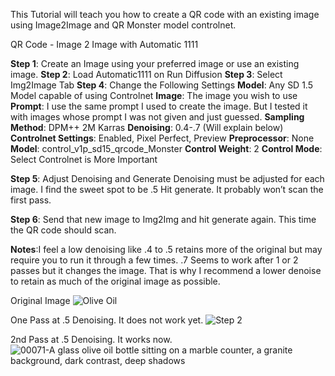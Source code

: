 This Tutorial will teach you how to create a QR code with an existing image using Image2Image and QR Monster model controlnet.


QR Code - Image 2 Image with Automatic 1111

**Step 1**: Create an Image using your preferred image or use an existing image.
**Step 2**: Load Automatic1111 on Run Diffusion
**Step 3**: Select Img2Image Tab
**Step 4**: Change the Following Settings
**Model**: Any SD 1.5 Model capable of using Controlnet
**Image**: The image you wish to use
**Prompt**: I use the same prompt I used to create the image. But I tested it with images whose prompt I was not given and just guessed.
**Sampling Method**: DPM++ 2M Karras
**Denoising**: 0.4-.7 (Will explain below)
**Controlnet Settings**: Enabled, Pixel Perfect, Preview
**Preprocessor**: None
**Model**: control_v1p_sd15_qrcode_Monster
**Control Weight**: 2
**Control Mode**: Select Controlnet is More Important

**Step 5**: Adjust Denoising and Generate
Denoising must be adjusted for each image. I find the sweet spot to be .5 Hit generate. It
probably won’t scan the first pass.

**Step 6**: Send that new image to Img2Img and hit generate again. This time the QR code should
scan.

**Notes**:I feel a low denoising like .4 to .5 retains more of the original but may require you to run it
through a few times. .7 Seems to work after 1 or 2 passes but it changes the image. That is why
I recommend a lower denoise to retain as much of the original image as possible.

Original Image
![Olive Oil](https://github.com/ColorblindAdam/AITutorials/assets/130062936/43fcb975-8454-476e-920c-29e5e52ebfd1)

One Pass at .5 Denoising. It does not work yet.
![Step 2](https://github.com/ColorblindAdam/AITutorials/assets/130062936/b9b12a6f-d954-471f-b4af-93a8c4565517)

2nd Pass at .5 Denoising. It works now.
![00071-A glass olive oil bottle sitting on a marble counter, a granite background, dark contrast, deep shadows](https://github.com/ColorblindAdam/AITutorials/assets/130062936/f4752f95-fd7a-41e9-975c-6c38d68c6d0b)
